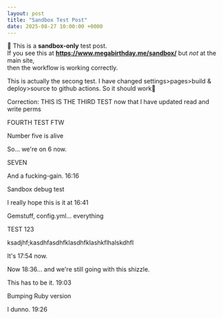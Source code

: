```yaml
---
layout: post
title: "Sandbox Test Post"
date: 2025-08-27 10:00:00 +0000
---
```


👋 This is a **sandbox-only** test post.  
If you see this at **https://www.megabirthday.me/sandbox/** but *not* at the main site,  
then the workflow is working correctly.

This is actually the secong test.  I have changed settings>pages>build & deploy>source to github actions.  So it should work🤞

Correction: THIS IS THE THIRD TEST now that I have updated read and write perms

FOURTH TEST FTW

Number five is alive

So... we're on 6 now.

SEVEN

And a fucking-gain. 16:16

Sandbox debug test

I really hope this is it at 16:41

Gemstuff, config.yml... everything

TEST 123

ksadjhf;kasdhfasdhfklasdhfklashkflhalskdhfl

It's 17:54 now.

Now 18:36... and we're still going with this shizzle.

This has to be it. 19:03

Bumping Ruby version

I dunno. 19:26